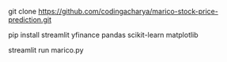 git clone https://github.com/codingacharya/marico-stock-price-prediction.git

pip install streamlit yfinance pandas scikit-learn matplotlib

streamlit run marico.py
